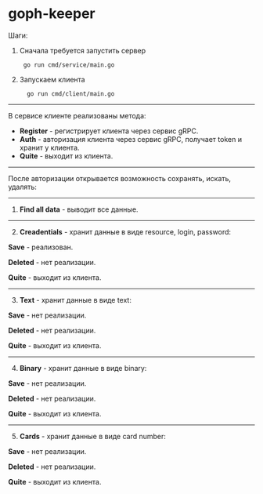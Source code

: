 # goph-keeper

Шаги:

1. Сначала требуется запустить сервер

        go run cmd/service/main.go

2. Запускаем клиента

         go run cmd/client/main.go
___
В сервисе клиенте реализованы метода:

- **Register** - регистрирует клиента через сервис gRPC.
- **Auth** - авторизация клиента через сервис gRPC, получает token и хранит у клиента.
- **Quite** - выходит из клиента.
___
После авторизации открывается возможность сохранять, искать, удалять:
___
1. **Find all data** - выводит все данные.
___
2. **Creadentials** - хранит данные в виде resource, login, password:

**Save** - реализован.

**Deleted** - нет реализации.

**Quite** - выходит из клиента.
___
3. **Text** - хранит данные в виде text:

**Save** - нет реализации.

**Deleted** - нет реализации.

**Quite** - выходит из клиента.
___
4. **Binary** - хранит данные в виде binary:

**Save** - нет реализации.

**Deleted** - нет реализации.

**Quite** - выходит из клиента.
___
5. **Cards** - хранит данные в виде card number:

**Save** - нет реализации.

**Deleted** - нет реализации.

**Quite** - выходит из клиента.